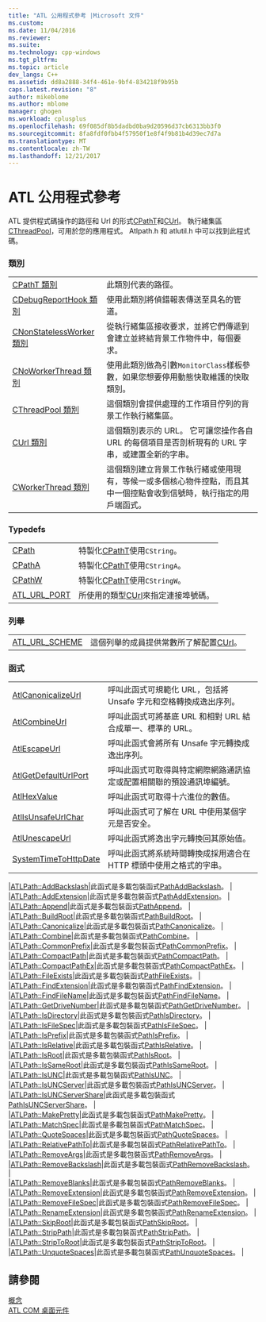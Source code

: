 ```yaml
---
title: "ATL 公用程式參考 |Microsoft 文件"
ms.custom: 
ms.date: 11/04/2016
ms.reviewer: 
ms.suite: 
ms.technology: cpp-windows
ms.tgt_pltfrm: 
ms.topic: article
dev_langs: C++
ms.assetid: dd8a2888-34f4-461e-9bf4-834218f9b95b
caps.latest.revision: "8"
author: mikeblome
ms.author: mblome
manager: ghogen
ms.workload: cplusplus
ms.openlocfilehash: 69f085df8b5dadbd0ba9d20596d37cb6313bb3f0
ms.sourcegitcommit: 8fa8fdf0fbb4f57950f1e8f4f9b81b4d39ec7d7a
ms.translationtype: MT
ms.contentlocale: zh-TW
ms.lasthandoff: 12/21/2017
---
```

# <a name="atl-utilities-reference"></a>ATL 公用程式參考
ATL 提供程式碼操作的路徑和 Url 的形式[CPathT](../atl/reference/cpatht-class.md)和[CUrl](../atl/reference/curl-class.md)。 執行緒集區[CThreadPool](../atl/reference/cthreadpool-class.md)，可用於您的應用程式。 Atlpath.h 和 atlutil.h 中可以找到此程式碼。  
  
### <a name="classes"></a>類別  
  
|||  
|-|-|  
|[CPathT 類別](../atl/reference/cpatht-class.md)|此類別代表的路徑。|  
|[CDebugReportHook 類別](../atl/reference/cdebugreporthook-class.md)|使用此類別將偵錯報表傳送至具名的管道。|  
|[CNonStatelessWorker 類別](../atl/reference/cnonstatelessworker-class.md)|從執行緒集區接收要求，並將它們傳遞到會建立並終結背景工作物件中，每個要求。|  
|[CNoWorkerThread 類別](../atl/reference/cnoworkerthread-class.md)|使用此類別做為引數`MonitorClass`樣板參數，如果您想要停用動態快取維護的快取類別。|  
|[CThreadPool 類別](../atl/reference/cthreadpool-class.md)|這個類別會提供處理的工作項目佇列的背景工作執行緒集區。|  
|[CUrl 類別](../atl/reference/curl-class.md)|這個類別表示的 URL。 它可讓您操作各自 URL 的每個項目是否剖析現有的 URL 字串，或建置全新的字串。|  
|[CWorkerThread 類別](../atl/reference/cworkerthread-class.md)|這個類別建立背景工作執行緒或使用現有，等候一或多個核心物件控點，而且其中一個控點會收到信號時，執行指定的用戶端函式。|  
  
### <a name="typedefs"></a>Typedefs  
  
|||  
|-|-|  
|[CPath](../atl/reference/atl-typedefs.md#cpath)|特製化[CPathT](../atl/reference/cpatht-class.md)使用`CString`。|  
|[CPathA](../atl/reference/atl-typedefs.md#cpatha)|特製化[CPathT](../atl/reference/cpatht-class.md)使用`CStringA`。|  
|[CPathW](../atl/reference/atl-typedefs.md#cpathw)|特製化[CPathT](../atl/reference/cpatht-class.md)使用`CStringW`。|  
|[ATL_URL_PORT](../atl/reference/atl-typedefs.md#atl_url_port)|所使用的類型[CUrl](../atl/reference/curl-class.md)來指定連接埠號碼。|  
  
### <a name="enums"></a>列舉  
  
|||  
|-|-|  
|[ATL_URL_SCHEME](../atl/reference/atl-url-scheme-enum.md)|這個列舉的成員提供常數所了解配置[CUrl](../atl/reference/curl-class.md)。|  
  
### <a name="functions"></a>函式  
  
|||  
|-|-|  
|[AtlCanonicalizeUrl](../atl/reference/atl-http-utility-functions.md#atlcanonicalizeurl)|呼叫此函式可規範化 URL，包括將 Unsafe 字元和空格轉換成逸出序列。|  
|[AtlCombineUrl](../atl/reference/atl-http-utility-functions.md#atlcombineurl)|呼叫此函式可將基底 URL 和相對 URL 結合成單一、標準的 URL。|  
|[AtlEscapeUrl](../atl/reference/atl-http-utility-functions.md#atlescapeurl)|呼叫此函式會將所有 Unsafe 字元轉換成逸出序列。|  
|[AtlGetDefaultUrlPort](../atl/reference/atl-http-utility-functions.md#atlgetdefaulturlport)|呼叫此函式可取得與特定網際網路通訊協定或配置相關聯的預設通訊埠編號。|  
|[AtlHexValue](../atl/reference/atl-text-encoding-functions.md#atlhexvalue)|呼叫此函式可取得十六進位的數值。|  
|[AtlIsUnsafeUrlChar](../atl/reference/atl-http-utility-functions.md#atlisunsafeurlchar)|呼叫此函式可了解在 URL 中使用某個字元是否安全。|  
|[AtlUnescapeUrl](../atl/reference/atl-http-utility-functions.md#atlunescapeurl)|呼叫此函式將逸出字元轉換回其原始值。|  
|[SystemTimeToHttpDate](../atl/reference/atl-http-utility-functions.md#systemtimetohttpdate)|呼叫此函式將系統時間轉換成採用適合在 HTTP 標頭中使用之格式的字串。|  

|[ATLPath::AddBackslash](../atl/reference/atl-path-functions.md#addbackslash)|此函式是多載包裝函式[PathAddBackslash](http://msdn.microsoft.com/library/windows/desktop/bb773561)。 |  
|[ATLPath::AddExtension](../atl/reference/atl-path-functions.md#addextension)|此函式是多載包裝函式[PathAddExtension](http://msdn.microsoft.com/library/windows/desktop/bb773563)。 |  
|[ATLPath::Append](../atl/reference/atl-path-functions.md#append)|此函式是多載包裝函式[PathAppend](http://msdn.microsoft.com/library/windows/desktop/bb773565)。 |  
|[ATLPath::BuildRoot](../atl/reference/atl-path-functions.md#buildroot)|此函式是多載包裝函式[PathBuildRoot](http://msdn.microsoft.com/library/windows/desktop/bb773567)。 |  
|[ATLPath::Canonicalize](../atl/reference/atl-path-functions.md#canonicalize)|此函式是多載包裝函式[PathCanonicalize](http://msdn.microsoft.com/library/windows/desktop/bb773569)。 |  
|[ATLPath::Combine](../atl/reference/atl-path-functions.md#combine)|此函式是多載包裝函式[PathCombine](http://msdn.microsoft.com/library/windows/desktop/bb773571)。 |  
|[ATLPath::CommonPrefix](../atl/reference/atl-path-functions.md#commonprefix)|此函式是多載包裝函式[PathCommonPrefix](http://msdn.microsoft.com/library/windows/desktop/bb773574)。 |  
|[ATLPath::CompactPath](../atl/reference/atl-path-functions.md#compactpath)|此函式是多載包裝函式[PathCompactPath](http://msdn.microsoft.com/library/windows/desktop/bb773575)。 |  
|[ATLPath::CompactPathEx](../atl/reference/atl-path-functions.md#compactpathex)|此函式是多載包裝函式[PathCompactPathEx](http://msdn.microsoft.com/library/windows/desktop/bb773578)。 |  
|[ATLPath::FileExists](../atl/reference/atl-path-functions.md#fileexists)|此函式是多載包裝函式[PathFileExists](http://msdn.microsoft.com/library/windows/desktop/bb773584)。 |  
|[ATLPath::FindExtension](../atl/reference/atl-path-functions.md#findextension)|此函式是多載包裝函式[PathFindExtension](http://msdn.microsoft.com/library/windows/desktop/bb773587)。 |  
|[ATLPath::FindFileName](../atl/reference/atl-path-functions.md#findfilename)|此函式是多載包裝函式[PathFindFileName](http://msdn.microsoft.com/library/windows/desktop/bb773589)。 |  
|[ATLPath::GetDriveNumber](../atl/reference/atl-path-functions.md#getdrivenumber)|此函式是多載包裝函式[PathGetDriveNumber](http://msdn.microsoft.com/library/windows/desktop/bb773612)。 |  
|[ATLPath::IsDirectory](../atl/reference/atl-path-functions.md#isdirectory)|此函式是多載包裝函式[PathIsDirectory](http://msdn.microsoft.com/library/windows/desktop/bb773621)。 |  
|[ATLPath::IsFileSpec](../atl/reference/atl-path-functions.md#isfilespec)|此函式是多載包裝函式[PathIsFileSpec](http://msdn.microsoft.com/library/windows/desktop/bb773627)。 |  
|[ATLPath::IsPrefix](../atl/reference/atl-path-functions.md#isprefix)|此函式是多載包裝函式[PathIsPrefix](http://msdn.microsoft.com/library/windows/desktop/bb773650)。 |  
|[ATLPath::IsRelative](../atl/reference/atl-path-functions.md#isrelative)|此函式是多載包裝函式[PathIsRelative](http://msdn.microsoft.com/library/windows/desktop/bb773660)。 |  
|[ATLPath::IsRoot](../atl/reference/atl-path-functions.md#isroot)|此函式是多載包裝函式[PathIsRoot](http://msdn.microsoft.com/library/windows/desktop/bb773674)。 |  
|[ATLPath::IsSameRoot](../atl/reference/atl-path-functions.md#issameroot)|此函式是多載包裝函式[PathIsSameRoot](http://msdn.microsoft.com/library/windows/desktop/bb773687)。 |  
|[ATLPath::IsUNC](../atl/reference/atl-path-functions.md#isunc)|此函式是多載包裝函式[PathIsUNC](http://msdn.microsoft.com/library/windows/desktop/bb773712)。 |  
|[ATLPath::IsUNCServer](../atl/reference/atl-path-functions.md#isuncserver)|此函式是多載包裝函式[PathIsUNCServer](http://msdn.microsoft.com/library/windows/desktop/bb773722)。 |  
|[ATLPath::IsUNCServerShare](../atl/reference/atl-path-functions.md#isuncservershare)|此函式是多載包裝函式[PathIsUNCServerShare](http://msdn.microsoft.com/library/windows/desktop/bb773723)。 |  
|[ATLPath::MakePretty](../atl/reference/atl-path-functions.md#makepretty)|此函式是多載包裝函式[PathMakePretty](http://msdn.microsoft.com/library/windows/desktop/bb773725)。 |  
|[ATLPath::MatchSpec](../atl/reference/atl-path-functions.md#matchspec)|此函式是多載包裝函式[PathMatchSpec](http://msdn.microsoft.com/library/windows/desktop/bb773727)。 |  
|[ATLPath::QuoteSpaces](../atl/reference/atl-path-functions.md#quotespaces)|此函式是多載包裝函式[PathQuoteSpaces](http://msdn.microsoft.com/library/windows/desktop/bb773739)。 |  
|[ATLPath::RelativePathTo](../atl/reference/atl-path-functions.md#relativepathto)|此函式是多載包裝函式[PathRelativePathTo](http://msdn.microsoft.com/library/windows/desktop/bb773740)。 |  
|[ATLPath::RemoveArgs](../atl/reference/atl-path-functions.md#removeargs)|此函式是多載包裝函式[PathRemoveArgs](http://msdn.microsoft.com/library/windows/desktop/bb773742)。 |  
|[ATLPath::RemoveBackslash](../atl/reference/atl-path-functions.md#removebackslash)|此函式是多載包裝函式[PathRemoveBackslash](http://msdn.microsoft.com/library/windows/desktop/bb773743)。 |  
|[ATLPath::RemoveBlanks](../atl/reference/atl-path-functions.md#removeblanks)|此函式是多載包裝函式[PathRemoveBlanks](http://msdn.microsoft.com/library/windows/desktop/bb773745)。 |  
|[ATLPath::RemoveExtension](../atl/reference/atl-path-functions.md#removeextension)|此函式是多載包裝函式[PathRemoveExtension](http://msdn.microsoft.com/library/windows/desktop/bb773746)。 |  
|[ATLPath::RemoveFileSpec](../atl/reference/atl-path-functions.md#removefilespec)|此函式是多載包裝函式[PathRemoveFileSpec](http://msdn.microsoft.com/library/windows/desktop/bb773748)。 |  
|[ATLPath::RenameExtension](../atl/reference/atl-path-functions.md#renameextension)|此函式是多載包裝函式[PathRenameExtension](http://msdn.microsoft.com/library/windows/desktop/bb773749)。 |  
|[ATLPath::SkipRoot](../atl/reference/atl-path-functions.md#skiproot)|此函式是多載包裝函式[PathSkipRoot](http://msdn.microsoft.com/library/windows/desktop/bb773754)。 |  
|[ATLPath::StripPath](../atl/reference/atl-path-functions.md#strippath)|此函式是多載包裝函式[PathStripPath](http://msdn.microsoft.com/library/windows/desktop/bb773756)。 |  
|[ATLPath::StripToRoot](../atl/reference/atl-path-functions.md#striptoroot)|此函式是多載包裝函式[PathStripToRoot](http://msdn.microsoft.com/library/windows/desktop/bb773757)。 |  
|[ATLPath::UnquoteSpaces](../atl/reference/atl-path-functions.md#unquotespaces)|此函式是多載包裝函式[PathUnquoteSpaces](http://msdn.microsoft.com/library/windows/desktop/bb773763)。 |  
  

## <a name="see-also"></a>請參閱  
 [概念](../atl/active-template-library-atl-concepts.md)   
 [ATL COM 桌面元件](../atl/atl-com-desktop-components.md)
